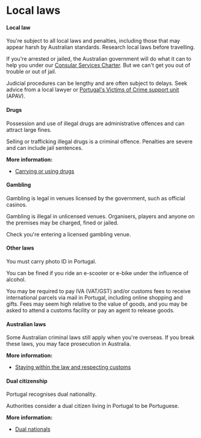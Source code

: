 # Local laws

#### Local law

You're subject to all local laws and penalties, including those that may appear harsh by Australian standards. Research local laws before travelling.

If you're arrested or jailed, the Australian government will do what it can to help you under our [Consular Services Charter](/consular-services/consular-services-charter "Consular Services Charter"). But we can't get you out of trouble or out of jail.

Judicial procedures can be lengthy and are often subject to delays. Seek advice from a local lawyer or [Portugal's Victims of Crime support unit](https://apav.pt/mihy/) (APAV).

#### Drugs

Possession and use of illegal drugs are administrative offences and can attract large fines.

Selling or trafficking illegal drugs is a criminal offence. Penalties are severe and can include jail sentences.

**More information:**

* [Carrying or using drugs](/node/103)

#### Gambling

Gambling is legal in venues licensed by the government, such as official casinos.

Gambling is illegal in unlicensed venues. Organisers, players and anyone on the premises may be charged, fined or jailed.

Check you're entering a licensed gambling venue.

#### Other laws

You must carry photo ID in Portugal.

You can be fined if you ride an e-scooter or e-bike under the influence of alcohol.

You may be required to pay IVA (VAT/GST) and/or customs fees to receive international parcels via mail in Portugal, including online shopping and gifts. Fees may seem high relative to the value of goods, and you may be asked to attend a customs facility or pay an agent to release goods.

#### Australian laws

Some Australian criminal laws still apply when you're overseas. If you break these laws, you may face prosecution in Australia.

**More information:**

* [Staying within the law and respecting customs](/before-you-go/laws "Staying within the law")

#### Dual citizenship

Portugal recognises dual nationality.

Authorities consider a dual citizen living in Portugal to be Portuguese.

**More information:**

* [Dual nationals](/before-you-go/who-you-are/dual-nationals "Advice for dual nationals")